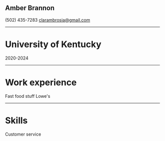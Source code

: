 Amber Brannon
--
(502) 435-7283
clarambrosia@gmail.com
___
# University of Kentucky
2020-2024
___
# Work experience
Fast food stuff
Lowe's
___
# Skills
Customer service
